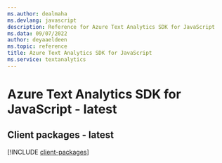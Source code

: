 ```yaml
---
ms.author: dealmaha
ms.devlang: javascript
description: Reference for Azure Text Analytics SDK for JavaScript
ms.data: 09/07/2022
author: deyaaeldeen
ms.topic: reference
title: Azure Text Analytics SDK for JavaScript
ms.service: textanalytics
---
```

# Azure Text Analytics SDK for JavaScript - latest

## Client packages - latest
[!INCLUDE [client-packages](text-analytics-client-index.md)]